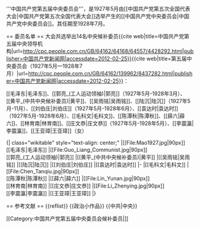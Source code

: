 '''中国共产党第五届中央委员会'''，是1927年5月由[[中国共产党第五次全国代表大会|中国共产党第五次全国代表大会]]选举产生的[[中国共产党中央委员会|中国共产党中央委员会]]。其任期至1928年7月。

== 委员名单 ==
大会共选举出14名中央候补委员<ref>{{cite web|title=中国共产党第五届中央领导机构|url=http://cpc.people.com.cn/GB/64162/64168/64557/4428292.html|publisher=中国共产党新闻网|accessdate=2012-02-25}}</ref><ref>{{cite web|title=第五届中央委员会（1927年5月—1928年7月）|url=http://cpc.people.com.cn/GB/64162/139962/8437282.html|publisher=中国共产党新闻网|accessdate=2012-02-25}}</ref>：

[[毛泽东|毛泽东]]、[[郭亮_(工人运动领袖)|郭亮]]（1927年5月-1928年3月）、[[黄平_(中共中央候补委员)|黄平]]、[[吴雨铭|吴雨铭]]、[[陆沉|陆沉]]（1927年5月-11月）、[[刘伯庄|刘伯庄]]（1927年5月-1928年6月）、[[袁达时|袁达时]]（1927年5月-1928年6月）、[[毛科文|毛科文]]、[[陈潭秋|陈潭秋]]、[[薛六|薛六]]、[[林育南|林育南]]、[[庄文恭|庄文恭]]（1927年5月-1928年5月）、[[李震瀛|李震瀛]]、[[王亚璋|王亚璋]]（女）

{| class="wikitable" style="text-align: center;"
|[[File:Mao1927.jpg|90px]]<br />[[毛泽东|毛泽东]]
|[[File:Guo_Liang_Communist.jpg|90px]]<br />[[郭亮_(工人运动领袖)|郭亮]]
|[[黄平_(中共中央候补委员)|黄平]]
|[[吴雨铭|吴雨铭]]
|[[陆沉|陆沉]]
|[[刘伯庄|刘伯庄]]
|[[袁达时|袁达时]]
|-
|[[毛科文|毛科文]]
|[[File:Chen_Tanqiu.jpg|90px]]<br />[[陈潭秋|陈潭秋]]
|[[薛六|薛六]]
|[[File:Lin_Yunan.jpg|90px]]<br />[[林育南|林育南]]
|[[庄文恭|庄文恭]]
|[[File:Li_Zhenying.jpg|90px]]<br />[[李震瀛|李震瀛]]
|[[王亚璋|王亚璋]]
|}

== 参考文献 ==
{{reflist}}
{{政治小作品}}
{{中共|中央}}

[[Category:中国共产党第五届中央委员会候补委员|]]